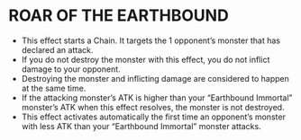 
# ROAR OF THE EARTHBOUND

*   This effect starts a Chain. It targets the 1 opponent’s monster that has declared an attack.
*   If you do not destroy the monster with this effect, you do not inflict damage to your opponent.
*   Destroying the monster and inflicting damage are considered to happen at the same time.
*   If the attacking monster’s ATK is higher than your “Earthbound Immortal” monster’s ATK when this effect resolves, the monster is not destroyed.
*   This effect activates automatically the first time an opponent’s monster with less ATK than your “Earthbound Immortal” monster attacks.

  